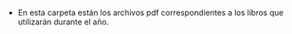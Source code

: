 - En esta carpeta están los archivos pdf correspondientes a los libros que utilizarán durante el año.
